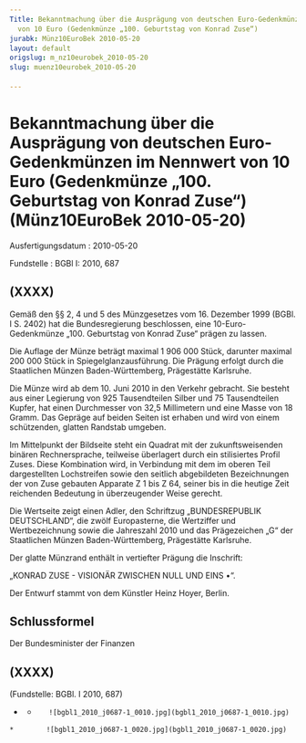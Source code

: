 ```yaml
---
Title: Bekanntmachung über die Ausprägung von deutschen Euro-Gedenkmünzen im Nennwert
  von 10 Euro (Gedenkmünze „100. Geburtstag von Konrad Zuse“)
jurabk: Münz10EuroBek 2010-05-20
layout: default
origslug: m_nz10eurobek_2010-05-20
slug: muenz10eurobek_2010-05-20

---
```


# Bekanntmachung über die Ausprägung von deutschen Euro-Gedenkmünzen im Nennwert von 10 Euro (Gedenkmünze „100. Geburtstag von Konrad Zuse“) (Münz10EuroBek 2010-05-20)

Ausfertigungsdatum
:   2010-05-20

Fundstelle
:   BGBl I: 2010, 687


## (XXXX)

Gemäß den §§ 2, 4 und 5 des Münzgesetzes vom 16. Dezember 1999 (BGBl. I S. 2402) hat die Bundesregierung beschlossen, eine 10-Euro-Gedenkmünze „100. Geburtstag von Konrad Zuse“ prägen zu lassen.

Die Auflage der Münze beträgt maximal 1 906 000 Stück, darunter maximal 200 000 Stück in Spiegelglanzausführung. Die Prägung erfolgt durch die Staatlichen Münzen Baden-Württemberg, Prägestätte Karlsruhe.

Die Münze wird ab dem 10. Juni 2010 in den Verkehr gebracht. Sie besteht aus einer Legierung von 925 Tausendteilen Silber und 75 Tausendteilen Kupfer, hat einen Durchmesser von 32,5 Millimetern und eine Masse von 18 Gramm. Das Gepräge auf beiden Seiten ist erhaben und wird von einem schützenden, glatten Randstab umgeben.

Im Mittelpunkt der Bildseite steht ein Quadrat mit der zukunftsweisenden binären Rechnersprache, teilweise überlagert durch ein stilisiertes Profil Zuses. Diese Kombination wird, in Verbindung mit dem im oberen Teil dargestellten Lochstreifen sowie den seitlich abgebildeten Bezeichnungen der von Zuse gebauten Apparate Z 1 bis Z 64, seiner bis in die heutige Zeit reichenden Bedeutung in überzeugender Weise gerecht.

Die Wertseite zeigt einen Adler, den Schriftzug „BUNDESREPUBLIK DEUTSCHLAND“, die zwölf Europasterne, die Wertziffer und Wertbezeichnung sowie die Jahreszahl 2010 und das Prägezeichen „G“ der Staatlichen Münzen Baden-Württemberg, Prägestätte Karlsruhe.

Der glatte Münzrand enthält in vertiefter Prägung die Inschrift:

„KONRAD ZUSE -
VISIONÄR ZWISCHEN NULL UND EINS •“.

Der Entwurf stammt von dem Künstler Heinz Hoyer, Berlin.


## Schlussformel

Der Bundesminister der Finanzen


## (XXXX)

(Fundstelle: BGBl. I 2010, 687)


*    *        ![bgbl1_2010_j0687-1_0010.jpg](bgbl1_2010_j0687-1_0010.jpg)
    *        ![bgbl1_2010_j0687-1_0020.jpg](bgbl1_2010_j0687-1_0020.jpg)


